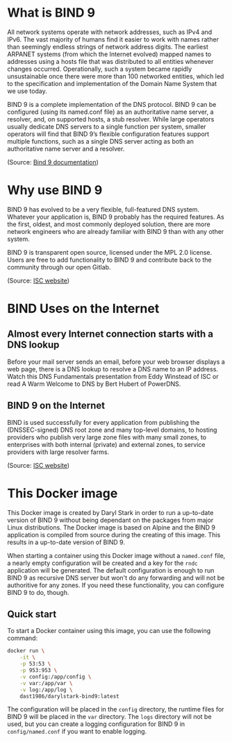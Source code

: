 # What is BIND 9

All network systems operate with network addresses, such as IPv4 and IPv6. The vast majority of humans find it easier to work with names rather than seemingly endless strings of network address digits. The earliest ARPANET systems (from which the Internet evolved) mapped names to addresses using a hosts file that was distributed to all entities whenever changes occurred. Operationally, such a system became rapidly unsustainable once there were more than 100 networked entities, which led to the specification and implementation of the Domain Name System that we use today.

BIND 9 is a complete implementation of the DNS protocol. BIND 9 can be configured (using its named.conf file) as an authoritative name server, a resolver, and, on supported hosts, a stub resolver. While large operators usually dedicate DNS servers to a single function per system, smaller operators will find that BIND 9’s flexible configuration features support multiple functions, such as a single DNS server acting as both an authoritative name server and a resolver.

(Source: [Bind 9 documentation](https://bind9.readthedocs.io/en/v9_18_4/chapter1.html#introduction))

# Why use BIND 9

BIND 9 has evolved to be a very flexible, full-featured DNS system. Whatever your application is, BIND 9 probably has the required features. As the first, oldest, and most commonly deployed solution, there are more network engineers who are already familiar with BIND 9 than with any other system.

BIND 9 is transparent open source, licensed under the MPL 2.0 license. Users are free to add functionality to BIND 9 and contribute back to the community through our open Gitlab.

(Source: [ISC website](https://www.isc.org/bind/))

# BIND Uses on the Internet

## Almost every Internet connection starts with a DNS lookup

Before your mail server sends an email, before your web browser displays a web page, there is a DNS lookup to resolve a DNS name to an IP address. Watch this DNS Fundamentals presentation from Eddy Winstead of ISC or read A Warm Welcome to DNS by Bert Hubert of PowerDNS.

## BIND 9 on the Internet

BIND is used successfully for every application from publishing the (DNSSEC-signed) DNS root zone and many top-level domains, to hosting providers who publish very large zone files with many small zones, to enterprises with both internal (private) and external zones, to service providers with large resolver farms.

(Source: [ISC website](https://www.isc.org/bind/))

# This Docker image

This Docker image is created by Daryl Stark in order to run a up-to-date version of BIND 9 without being dependant on the packages from major Linux distributions. The Docker image is based on Alpine and the BIND 9 application is compiled from source during the creating of this image. This results in a up-to-date version of BIND 9.

When starting a container using this Docker image without a `named.conf` file, a nearly empty configuration will be created and a key for the `rndc` application will be generated. The default configuration is enough to run BIND 9 as recursive DNS server but won't do any forwarding and will not be authoritive for any zones. If you need these functionality, you can configure BIND 9 to do, though.

## Quick start

To start a Docker container using this image, you can use the following command:

```bash
docker run \
    -it \
    -p 53:53 \
    -p 953:953 \
    -v config:/app/config \
    -v var:/app/var \
    -v log:/app/log \
    dast1986/darylstark-bind9:latest
```

The configuration will be placed in the `config` directory, the runtime files for BIND 9 will be placed in the `var` directory. The `logs` directory will not be used, but you can create a logging configuration for BIND 9 in `config/named.conf` if you want to enable logging.